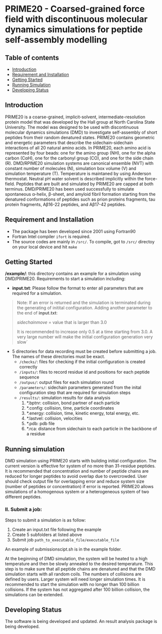 # PRIME20 - Coarsed-grained force field with discontinuous molecular dynamics simulations for peptide self-assembly modelling 
## Table of contents
* [Introduction](#introduction)
* [Requirement and Installation](#requirement-and-installation)
* [Getting Started](#getting-started)
* [Running Simulation](#running-simulation)
* [Developing Status](#developing-status)
## Introduction
PRIME20 is a coarse-grained, implicit-solvent, intermediate-resolution protein model that was developed by the Hall group at North Carolina State University. The model was designed to be used with discontinuous molecular dynamics simulations (DMD) to investigate self-assembly of short peptides from their random denatured states. PRIME20 contains geometric and energetic parameters that describe the sidechain-sidechain interactions of all 20 natural amino acids. In PRIME20, each amino acid is represented by four beads: one for the amino group (NH), one for the alpha carbon (CαH), one for the carbonyl group (CO), and one for the side chain (R). DMD/RPIME20 simulation systems are canonical ensemble (NVT) with constant number of molecules (N), simulation box volume (V) and simulation temperature (T). Temperature is maintaned by using Anderson thermostat. Neutral pH water solvent is described implicitly within the force-field. Peptides that are built and simulated by PRIME20 are capped at both terminus. DMD/PRIME20 has been used successfully to simulate spontaneous α-helix, β-sheet, and amyloid fibril formation starting from the denatured conformations of peptides such as prion proteins fragments, tau protein fragments, Aβ16-22 peptides, and  Aβ17-42 peptides.

## Requirement and Installation
- The package has been developed since 2001 using Fortran90
- Fortran Intel compiler `ifort` is required.
- The source codes are mainly in `/src/`. To compile, got to `/src/` directoy on your local device and hit `make` 

## Getting Started
**/example/**: this directory contains an example for a simulation using DMD/PRIME20.
Requirements to start a simulation including:
- **input.txt**: Please follow the format to enter all parameters that are required for a simulation. 

>Note: If an error is returned and the simulation is terminated during the generating of initital configuration. Adding another parameter to the end of **input.txt**: 
>
>	*sidechainmove* = value that is larger than 3.0
>	
>It is recommended to increase only 0.5 at a time starting from 3.0. A very large number will make the initial configuration generation very slow`
- 5 directories for data recording must be created before submitting a job. The names of these directories must be exact.
	- `/checks/`: files for checking if the initial configuration is created correctly
	- `/inputs/`: files to record residue id and positions for each peptide sequence  
	- `/outpus/`: output files for each simulation round
	- `/parameters/`: sidechain parameters generated from the inital configuration step that are required for simulation steps
	- `/results/`:  simulation results for data analysis
		1. *.bptnr: collision, bond partner of each particle
		2. *.config: collision, time, particle coordinates
		3. *.energy: collision, time, kinetic energy, total energy, etc.
		4. *.lastvel: collision, velocities 
		5. *.pdb: pdb file
		6. *.rca: distance from sidechain to each particle in the backbone of a residue

## Running simulation
DMD simulation using PRIME20 starts with building initial configuration. The current version is effective for system of no more than 31-residue peptides. It is recommended that concentration and number of peptide chains are reduced for longer peptides to avoid overlap due to overcrowded. User should check output file for overlapping error and reduce system size (number of peptides or concentration) if error is reported. PRIME20 allows simulations of a homogenous system or a heterogeneous system of two different peptides.

### II. Submit a job:
Steps to submit a simulation is as follow:
1. Create an input.txt file following the example
2. Create 5 subfolders at listed above
3. Submit job `path_to_executable_file/executable_file`

An example of submissionscipt.sh is in the example folder.

At the beginning of DMD simulation, the system will be heated to a high temperature and then be slowly annealed to the desired temperature. This step is to make sure that all peptide chains are denatured and that the DMD simulation starts with all random coils. The numbers of collisions are defined by users. Larger system will need longer simulation times. It is recommended to start the simulation with no longer than 100 billion collisions. If the system has not aggregated after 100 billion collision, the simulations can be extended.

## Developing Status
The software is being developed and updated. An result analysis package is being developed. 
